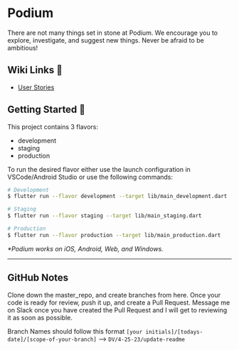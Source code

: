 # Podium

There are not many things set in stone at Podium. We encourage you to explore, investigate, and suggest new things. Never be afraid to be ambitious!

## Wiki Links 📑
- [User Stories](https://github.com/Podium-Apartments/master_repo/wiki/User-Stories)

## Getting Started 🚀

This project contains 3 flavors:

- development
- staging
- production

To run the desired flavor either use the launch configuration in VSCode/Android Studio or use the following commands:

```sh
# Development
$ flutter run --flavor development --target lib/main_development.dart

# Staging
$ flutter run --flavor staging --target lib/main_staging.dart

# Production
$ flutter run --flavor production --target lib/main_production.dart
```

_\*Podium works on iOS, Android, Web, and Windows._

---

## GitHub Notes

Clone down the master_repo, and create branches from here. Once your code is ready for review, push it up, and create a Pull Request. Message me on Slack once you have created the Pull Request and I will get to reviewing it as soon as possible.

Branch Names should follow this format `[your initials]/[todays-date]/[scope-of-your-branch]` --> `DV/4-25-23/update-readme`


